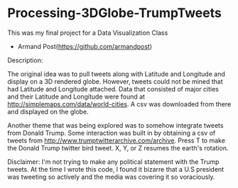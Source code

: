 # Processing-3DGlobe-TrumpTweets
This was my final project for a Data Visualization Class
 - Armand Post(https://github.com/armandpost)

Description:

The original idea was to pull tweets along with Latitude and Longitude and display on a 3D rendered globe.
However, tweets could not be mined that had Latitude and Longitude attached.
Data that consisted of major cities and their Latitude and Longitude were found at http://simplemaps.com/data/world-cities.
A csv was downloaded from there and displayed on the globe.

Another theme that was being explored was to somehow integrate tweets from Donald Trump.
Some interaction was built in by obtaining a csv of tweets from http://www.trumptwitterarchive.com/archive.
Press T to make the Donald Trump twitter bird tweet.  X, Y, or Z resumes the earth's rotation.

Disclaimer:  I'm not trying to make any political statement with the Trump tweets.  At the time I wrote this code, I found it bizarre that a U.S president was tweeting so actively and the media was covering it so voraciously.

